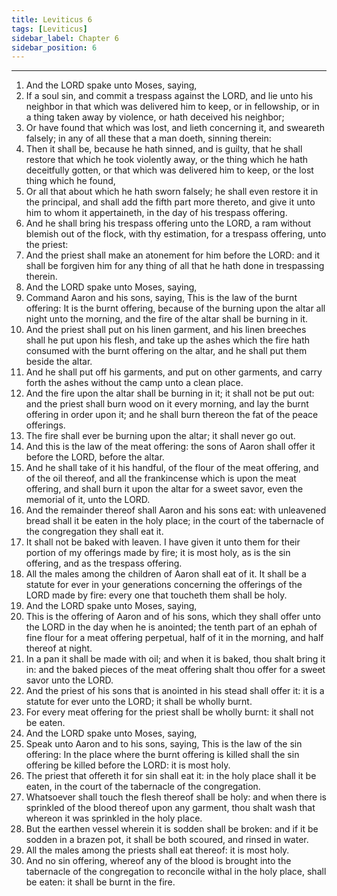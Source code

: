 ```yaml
---
title: Leviticus 6
tags: [Leviticus]
sidebar_label: Chapter 6
sidebar_position: 6
---
```


---
1. And the LORD spake unto Moses, saying,
2. If a soul sin, and commit a trespass against the LORD, and lie unto his neighbor in that which was delivered him to keep, or in fellowship, or in a thing taken away by violence, or hath deceived his neighbor;
3. Or have found that which was lost, and lieth concerning it, and sweareth falsely; in any of all these that a man doeth, sinning therein:
4. Then it shall be, because he hath sinned, and is guilty, that he shall restore that which he took violently away, or the thing which he hath deceitfully gotten, or that which was delivered him to keep, or the lost thing which he found,
5. Or all that about which he hath sworn falsely; he shall even restore it in the principal, and shall add the fifth part more thereto, and give it unto him to whom it appertaineth, in the day of his trespass offering.
6. And he shall bring his trespass offering unto the LORD, a ram without blemish out of the flock, with thy estimation, for a trespass offering, unto the priest:
7. And the priest shall make an atonement for him before the LORD: and it shall be forgiven him for any thing of all that he hath done in trespassing therein.
8. And the LORD spake unto Moses, saying,
9. Command Aaron and his sons, saying, This is the law of the burnt offering: It is the burnt offering, because of the burning upon the altar all night unto the morning, and the fire of the altar shall be burning in it.
10. And the priest shall put on his linen garment, and his linen breeches shall he put upon his flesh, and take up the ashes which the fire hath consumed with the burnt offering on the altar, and he shall put them beside the altar.
11. And he shall put off his garments, and put on other garments, and carry forth the ashes without the camp unto a clean place.
12. And the fire upon the altar shall be burning in it; it shall not be put out: and the priest shall burn wood on it every morning, and lay the burnt offering in order upon it; and he shall burn thereon the fat of the peace offerings.
13. The fire shall ever be burning upon the altar; it shall never go out.
14. And this is the law of the meat offering: the sons of Aaron shall offer it before the LORD, before the altar.
15. And he shall take of it his handful, of the flour of the meat offering, and of the oil thereof, and all the frankincense which is upon the meat offering, and shall burn it upon the altar for a sweet savor, even the memorial of it, unto the LORD.
16. And the remainder thereof shall Aaron and his sons eat: with unleavened bread shall it be eaten in the holy place; in the court of the tabernacle of the congregation they shall eat it.
17. It shall not be baked with leaven. I have given it unto them for their portion of my offerings made by fire; it is most holy, as is the sin offering, and as the trespass offering.
18. All the males among the children of Aaron shall eat of it. It shall be a statute for ever in your generations concerning the offerings of the LORD made by fire: every one that toucheth them shall be holy.
19. And the LORD spake unto Moses, saying,
20. This is the offering of Aaron and of his sons, which they shall offer unto the LORD in the day when he is anointed; the tenth part of an ephah of fine flour for a meat offering perpetual, half of it in the morning, and half thereof at night.
21. In a pan it shall be made with oil; and when it is baked, thou shalt bring it in: and the baked pieces of the meat offering shalt thou offer for a sweet savor unto the LORD.
22. And the priest of his sons that is anointed in his stead shall offer it: it is a statute for ever unto the LORD; it shall be wholly burnt.
23. For every meat offering for the priest shall be wholly burnt: it shall not be eaten.
24. And the LORD spake unto Moses, saying,
25. Speak unto Aaron and to his sons, saying, This is the law of the sin offering: In the place where the burnt offering is killed shall the sin offering be killed before the LORD: it is most holy.
26. The priest that offereth it for sin shall eat it: in the holy place shall it be eaten, in the court of the tabernacle of the congregation.
27. Whatsoever shall touch the flesh thereof shall be holy: and when there is sprinkled of the blood thereof upon any garment, thou shalt wash that whereon it was sprinkled in the holy place.
28. But the earthen vessel wherein it is sodden shall be broken: and if it be sodden in a brazen pot, it shall be both scoured, and rinsed in water.
29. All the males among the priests shall eat thereof: it is most holy.
30. And no sin offering, whereof any of the blood is brought into the tabernacle of the congregation to reconcile withal in the holy place, shall be eaten: it shall be burnt in the fire.
